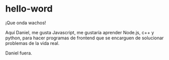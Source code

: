 # hello-word

¡Que onda wachos!

Aquí Daniel, me gusta Javascript, me gustaría aprender Node.js, c++ y python, para hacer programas de frontend que se encarguen de solucionar problemas de la vida real.

Daniel fuera.
